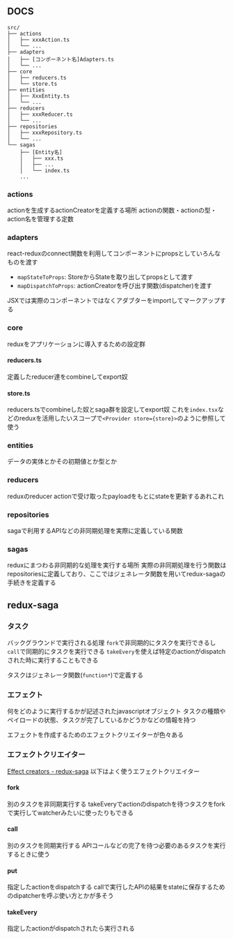 ## DOCS

```
src/
├── actions
│   ├── xxxAction.ts
│   └── ...
├── adapters
│   ├── [コンポーネント名]Adapters.ts
│   └── ...
├── core
│   ├── reducers.ts
│   └── store.ts
├── entities
│   ├── XxxEntity.ts
│   └── ...
├── reducers
│   ├── xxxReducer.ts
│   └── ...
├── repositories
│   ├── xxxRepository.ts
│   └── ...
└── sagas
    ├── [Entity名]
    │   ├── xxx.ts
    │   ├── ...
    │   └── index.ts
    ...
```

### actions

actionを生成するactionCreatorを定義する場所
actionの関数・actionの型・action名を管理する定数

### adapters

react-reduxのconnect関数を利用してコンポーネントにpropsとしていろんなものを渡す

- `mapStateToProps`: StoreからStateを取り出してpropsとして渡す
- `mapDispatchToProps`: actionCreatorを呼び出す関数(dispatcher)を渡す

JSXでは実際のコンポーネントではなくアダブターをimportしてマークアップする

### core

reduxをアプリケーションに導入するための設定群

#### reducers.ts

定義したreducer達をcombineしてexport奴

#### store.ts

reducers.tsでcombineした奴とsaga群を設定してexport奴
これを`index.tsx`などのreduxを活用したいスコープで`<Provider store={store}>`のように参照して使う

### entities

データの実体とかその初期値とか型とか

### reducers

reduxのreducer
actionで受け取ったpayloadをもとにstateを更新するあれこれ

### repositories

sagaで利用するAPIなどの非同期処理を実際に定義している関数

### sagas

reduxにまつわる非同期的な処理を実行する場所
実際の非同期処理を行う関数はrepositoriesに定義しており、ここではジェネレータ関数を用いてredux-sagaの手続きを定義する

## redux-saga

### タスク

バックグラウンドで実行される処理
`fork`で非同期的にタスクを実行できるし
`call`で同期的にタスクを実行できる
`takeEvery`を使えば特定のactionがdispatchされた時に実行することもできる

タスクはジェネレータ関数(`function*`)で定義する

### エフェクト

何をどのように実行するかが記述されたjavascriptオブジェクト
タスクの種類やペイロードの状態、タスクが完了しているかどうかなどの情報を持つ

エフェクトを作成するためのエフェクトクリエイターが色々ある

### エフェクトクリエイター

[Effect creators - redux-saga](https://redux-saga.js.org/docs/api/#effect-creators)
以下はよく使うエフェクトクリエイター

#### fork

別のタスクを非同期実行する
takeEveryでactionのdispatchを待つタスクをforkで実行してwatcherみたいに使ったりもできる

#### call

別のタスクを同期実行する
APIコールなどの完了を待つ必要のあるタスクを実行するときに使う

#### put

指定したactionをdispatchする
callで実行したAPIの結果をstateに保存するためのdipatcherを呼ぶ使い方とかが多そう

#### takeEvery

指定したactionがdispatchされたら実行される
